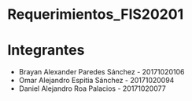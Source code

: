 # Requerimientos_FIS20201

# Integrantes

* Brayan Alexander Paredes Sánchez - 20171020106
* Omar Alejandro Espitia Sánchez - 20171020094
* Daniel Alejandro Roa Palacios - 20171020077
